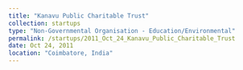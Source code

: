 ```yaml
---
title: "Kanavu Public Charitable Trust"
collection: startups
type: "Non-Governmental Organisation - Education/Environmental"
permalink: /startups/2011_Oct_24_Kanavu_Public_Charitable_Trust
date: Oct 24, 2011
location: "Coimbatore, India"
---
```



